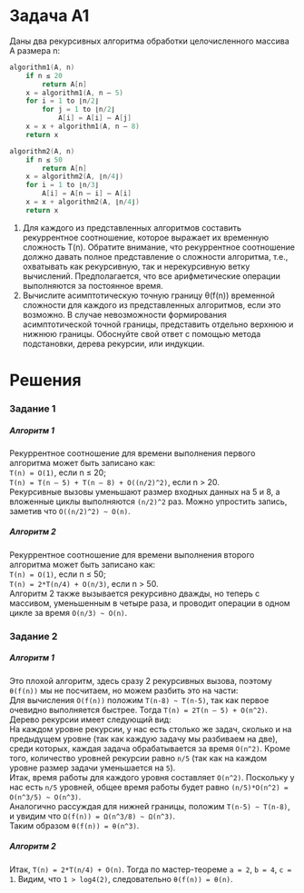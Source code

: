 # Задача A1
Даны два рекурсивных алгоритма обработки целочисленного массива A размера n:
```cpp
algorithm1(A, n)
    if n ≤ 20
        return A[n]
    x = algorithm1(A, n – 5)
    for i = 1 to ⌊n/2⌋
        for j = 1 to ⌊n/2⌋
            A[i] = A[i] – A[j]
    x = x + algorithm1(A, n – 8)
    return x
```
```cpp
algorithm2(A, n)
    if n ≤ 50
        return A[n]
    x = algorithm2(A, ⌊n/4⌋)
    for i = 1 to ⌊n/3⌋
        A[i] = A[n – i] – A[i]
    x = x + algorithm2(A, ⌊n/4⌋)
    return x
```
1. Для каждого из представленных алгоритмов составить рекуррентное соотношение, которое выражает их временную сложность T(n). Обратите внимание, что рекуррентное соотношение должно давать полное представление о сложности алгоритма, т.е., охватывать как рекурсивную, так и нерекурсивную ветку вычислений. Предполагается, что все арифметические операции выполняются за постоянное время.
2. Вычислите асимптотическую точную границу θ(f(n)) временной сложности для каждого из представленных алгоритмов, если это возможно. В случае невозможности формирования асимптотической точной границы, представить отдельно верхнюю и нижнюю границы. Обоснуйте свой ответ с помощью метода подстановки, дерева рекурсии, или индукции.

# Решения
### Задание 1
##### Алгоритм 1
Рекуррентное соотношение для времени выполнения первого алгоритма может быть записано как:\
`T(n) = O(1)`, если n ≤ 20;\
`T(n) = T(n – 5) + T(n – 8) + O((n/2)^2)`, если n > 20.\
Рекурсивные вызовы уменьшают размер входных данных на 5 и 8, а вложенные циклы выполняются `(n/2)^2` раз. Можно упростить запись, заметив что `O((n/2)^2) ~ O(n)`.
##### Алгоритм 2
Рекуррентное соотношение для времени выполнения второго алгоритма может быть записано как:\
`T(n) = O(1)`, если n ≤ 50;\
`T(n) = 2*T(n/4) + O(n/3)`, если n > 50.\
Алгоритм 2 также вызывается рекурсивно дважды, но теперь с массивом, уменьшенным в четыре раза, и проводит операции в одном цикле за время `O(n/3) ~ O(n)`.

### Задание 2
##### Алгоритм 1
Это плохой алгоритм, здесь сразу 2 рекурсивных вызова, поэтому `θ(f(n))` мы не посчитаем, но можем разбить это на части:\
Для вычисления `O(f(n))` положим `T(n-8) ~ T(n-5)`, так как первое очевидно выполняется быстрее. Тогда `T(n) = 2T(n – 5) + O(n^2)`.\
Дерево рекурсии имеет следующий вид:\
На каждом уровне рекурсии, у нас есть столько же задач, сколько и на предыдущем уровне (так как каждую задачу мы разбиваем на две), среди которых, каждая задача обрабатывается за время `O(n^2)`. Кроме того, количество уровней рекурсии равно `n/5` (так как на каждом уровне размер задачи уменьшается на `5`).\
Итак, время работы для каждого уровня составляет `O(n^2)`. Поскольку у нас есть `n/5` уровней, общее время работы будет равно `(n/5)*O(n^2) = O(n^3/5) ~ O(n^3)`.\
Аналогично рассуждая для нижней границы, положим `T(n-5) ~ T(n-8)`, и увидим что `Ω(f(n)) = Ω(n^3/8) ~ Ω(n^3)`.\
Таким образом `θ(f(n)) = θ(n^3)`.
##### Алгоритм 2
Итак, `T(n) = 2*T(n/4) + O(n)`. Тогда по мастер-теореме `a = 2`, `b = 4`, `c = 1`. Видим, что `1 > log4(2)`, следовательно `θ(f(n)) = θ(n)`.
